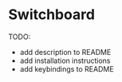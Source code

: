 # Switchboard

TODO:
- add description to README
- add installation instructions
- add keybindings to README
